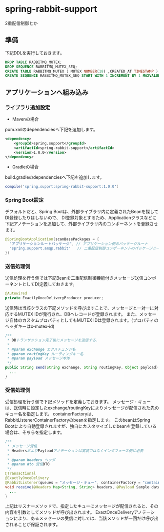 # spring-rabbit-support
2重配信制御とか

## 準備

下記DDLを実行しておきます。

```sql
DROP TABLE RABBITMQ_MUTEX;
DROP SEQUENCE RABBITMQ_MUTEX_SEQ;
CREATE TABLE RABBITMQ_MUTEX ( MUTEX NUMBER(18) ,CREATED_AT TIMESTAMP );
CREATE SEQUENCE RABBITMQ_MUTEX_SEQ START WITH 1 INCREMENT BY 1 MAXVALUE 99999 CYCLE;
```

## アプリケーションへ組み込み

### ライブラリ追加設定

* Mavenの場合

pom.xmlのdependenciesへ下記を追加します。

```xml
<dependency>
    <groupId>spring.support</groupId>
    <artifactId>spring-rabbit-support</artifactId>
    <version>1.0.0</version>
</dependency>
```

* Gradleの場合

build.gradleのdependenciesへ下記を追加します。

```groovy
compile('spring.supprt:spring-rabbit-support:1.0.0')
```

### Spring Boot設定

デフォルトだと、Spring Bootは、外部ライブラリ内に定義されたBeanを探してDI登録したりはしないので、
DI登録対象とするため、Applicationクラスなどに下記アノテーションを追加して、外部ライブラリ内のコンポーネントを登録させます。

```java
@SpringBootApplication(scanBasePackages = {
  "アプリケーションルートパッケージ", // アプリケーション側のパッケージルート
  "spring.support.amqp.rabbit"   // 二重配信制御コンポーネントのパッケージルート
})
```

### 送信処理側

送信処理を行う側では下記Beanを二重配信制御機能付きメッセージ送信コンポーネントとしてDI定義しておきます。

```java
@Autowired
private ExactlyOnceDeliveryProducer producer;
```

送信時は当該クラスの下記メソッドを呼び出すことで、メッセージと一対一に対応するMUTEX IDが発行され、DBへレコードが登録されます。
また、メッセージ自体のカスタムプロパティとしてもMUTEX IDは登録されます。(プロパティのヘッダキーはx-mutex-id)

```java
/**
 * DBトランザクション完了後にメッセージを送信する.
 *
 * @param exchange エクスチェンジ名
 * @param routingKey ルーティングキー名
 * @param payload メッセージ本体
 */
public String send(String exchange, String routingKey, Object payload) {
  ...
}
```

### 受信処理側

受信処理を行う側で下記メソッドを定義しておきます。
メッセージ・キューは、送信時に設定したexchange/routingKeyによりメッセージが配信された先のキュー名を指定します。
containerFactoryは、RabbitListenerContainerFactoryのbeanを指定します。
このbeanはSpring Bootにより自動登録されますが、独自にカスタマイズしたbeanを登録している場合は、そちらを指定します。

```java
/**
 * メッセージ受信.
 * HeadersおよびPayloadアノテーションは実装ではなくインタフェース側に必要
 *
 * @param headers ヘッダ
 * @param dto 受信DTO
 */
@Transactional
@ExactlyOnceDelivery
@RabbitListener(queues = "メッセージ・キュー", containerFactory = "containerFactory")
void receive(@Headers Map<String, String> headers, @Payload Sample data) {
  ...
}
```

上記はリスナーメソッドで、指定したキューにメッセージが配信されると、その内容を引数としてメソッドが呼び出されます。
ExactOnceDeliveryアノテーションにより、あるメッセージの受信に対しては、当該メソッドが一回だけ呼び出されることが保証されます。
